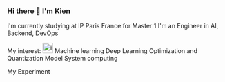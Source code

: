 ### Hi there 👋 I'm Kien 
I'm currently studying at IP Paris France for Master 1 I'm an Engineer in AI, Backend, DevOps  

My interest: 
<img src="https://github.com/KienVNFR/KienVNFR/assets/110092013/336c46eb-ee4a-4165-92f6-7c4a8c078661" width="24" height="24" alt="image"> Machine learning 
Deep Learning 
Optimization and Quantization Model 
System computing 

My Experiment 


<!--
**KienVNFR/KienVNFR** is a ✨ _special_ ✨ repository because its `README.md` (this file) appears on your GitHub profile.

Here are some ideas to get you started:

- 🔭 I’m currently working on ...
- 🌱 I’m currently learning ...
- 👯 I’m looking to collaborate on ...
- 🤔 I’m looking for help with ...
- 💬 Ask me about ...
- 📫 How to reach me: ...
- 😄 Pronouns: ...
- ⚡ Fun fact: ...
-->
